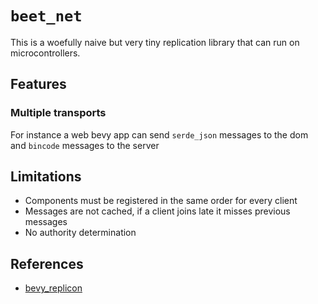 # `beet_net`


This is a woefully naive but very tiny replication library that can run on microcontrollers.

## Features
### Multiple transports 
For instance a web bevy app can send `serde_json` messages to the dom and `bincode` messages to the server

## Limitations

- Components must be registered in the same order for every client
- Messages are not cached, if a client joins late it misses previous messages
- No authority determination


## References

- [bevy_replicon](https://docs.rs/bevy_replicon/latest/bevy_replicon/)

